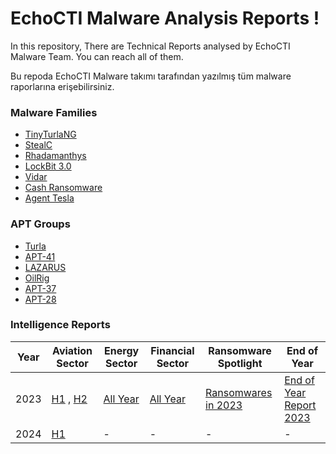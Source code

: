 # EchoCTI Malware Analysis Reports !

In this repository, There are Technical Reports analysed by EchoCTI Malware Team. You can reach all of them.

Bu repoda EchoCTI Malware takımı tarafından yazılmış tüm malware raporlarına erişebilirsiniz. 

### Malware Families
* [TinyTurlaNG](https://github.com/echocti/ECHO-Reports/tree/main/APT%20Reports/Turla)
* [StealC](https://github.com/echocti/ECHO-Reports/tree/main/Malware%20Analysis%20Report/StealC)
* [Rhadamanthys](https://github.com/echocti/ECHO-Reports/tree/main/Malware%20Analysis%20Report/Rhdamanthys)
* [LockBit 3.0](https://github.com/echocti/ECHO-Reports/blob/main/Malware%20Analysis%20Report/LockBit_3.0)
* [Vidar](https://github.com/echocti/ECHO-Reports/tree/main/Malware%20Analysis%20Report/Vidar)
* [Cash Ransomware](https://github.com/echocti/ECHO-Reports/tree/main/Malware%20Analysis%20Report/Cash%20Ransomware)
* [Agent Tesla](https://github.com/echocti/ECHO-Reports/tree/main/Malware%20Analysis%20Report/Agent%20Tesla)

### APT Groups
* [Turla](https://github.com/echocti/ECHO-Reports/tree/main/APT%20Reports/Turla)
* [APT-41](https://github.com/echocti/ECHO-Reports/tree/main/APT%20Reports/APT-41)
* [LAZARUS](https://github.com/echocti/ECHO-Reports/tree/main/APT%20Reports/Lazarus)
* [OilRig](https://github.com/echocti/ECHO-Reports/tree/main/APT%20Reports/APT-34)
* [APT-37](https://github.com/echocti/ECHO-Reports/tree/main/APT%20Reports/APT-37)
* [APT-28](https://github.com/echocti/ECHO-Reports/tree/main/APT%20Reports/APT-28)

### Intelligence Reports

|Year|Aviation Sector|Energy Sector|Financial Sector|Ransomware Spotlight|End of Year|
|----|---------------|-------------|----------------|--------------------|-----------|
|2023|[H1](https://github.com/echocti/ECHO-Reports/tree/main/Intelligence%20Reports/Aviation%20Industry/2023/H1) , [H2](https://github.com/echocti/ECHO-Reports/blob/main/Intelligence%20Reports/Aviation%20Industry/2023/H2/)|[All Year](https://github.com/echocti/ECHO-Reports/tree/main/Intelligence%20Reports/Energy%20Industry/2023)|[All Year](https://github.com/echocti/ECHO-Reports/tree/main/Intelligence%20Reports/Financial%20Sector/2023)|[Ransomwares in 2023](https://github.com/echocti/ECHO-Reports/tree/main/Intelligence%20Reports/Year%20Review%20Reports/Ransomware/2023)|[End of Year Report 2023](https://github.com/echocti/ECHO-Reports/tree/main/Intelligence%20Reports/Year%20Review%20Reports/End%20of%20Year/2023)|
|2024|[H1](https://github.com/echocti/ECHO-Reports/tree/main/Intelligence%20Reports/Aviation%20Industry/2024/H1)|-|-|-|-|